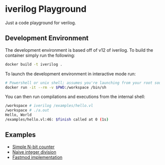 # iverilog Playground

Just a code playground for verilog.

## Development Environment

The development environment is based off of v12 of iverilog. To build the
container simply run the following:

```bash
docker build -t iverilog .
```

To launch the development environment in interactive mode run:

```bash
# Powershell or unix shell; assumes you're launching from your root source directory
docker run -it --rm -v $PWD:/workspace /bin/sh
```

You can then run compilations and executions from the internal shell:

```bash
/workspace # iverilog /examples/hello.vl
/workspace # ./a.out
Hello, World
/examples/hello.vl:46: $finish called at 0 (1s)
```

## Examples

- [Simple N-bit counter](examples\division\README.md)
- [Naive integer division](examples\division\README.md)
- [Fastmod implementation](examples\fastmod\README.md)
